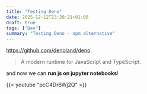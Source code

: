 ```yaml
---
title: "Testing Deno"
date: 2025-12-12T23:20:21+01:00
draft: true
tags: ["Dev"]
summary: "Testing Deno - npm alternative"
---
```


https://github.com/denoland/deno

> A modern runtime for JavaScript and TypeScript.



and now we can **run js on jupyter notebooks**!


<!-- 
https://www.youtube.com/watch?v=pcC4Dr6Wj2Q -->


{{< youtube "pcC4Dr6Wj2Q" >}}